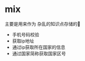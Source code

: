 # mix
主要是用来作为 杂乱的知识点存储的🐻

<ul>
  <li>手机号码校验</li>
  <li>获取ip地址</li>
  <li>通过ip获取所在国家的信息</li>
  <li>通过国家简称获取国家区号</li>
</ul>
